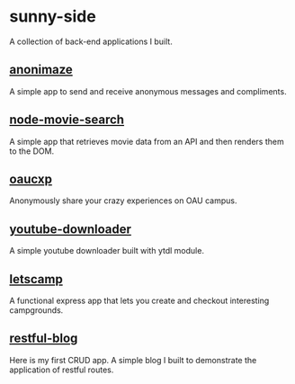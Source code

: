 # sunny-side
A collection of back-end applications I built.

## [anonimaze](https://github.com/fanifrancs/anonimaze)
A simple app to send and receive anonymous messages and compliments.

## [node-movie-search](https://github.com/fanifrancs/node-movie-search)
A simple app that retrieves movie data from an API and then renders them to the DOM.

## [oaucxp](https://github.com/fanifrancs/oaucxp)
Anonymously share your crazy experiences on OAU campus.

## [youtube-downloader](https://github.com/fanifrancs/youtube-downloader)
A simple youtube downloader built with ytdl module.

## [letscamp](https://github.com/fanifrancs/letscamp)
A functional express app that lets you create and checkout interesting campgrounds.

## [restful-blog](https://github.com/fanifrancs/restful-blog)
Here is my first CRUD app. A simple blog I built to demonstrate the application of restful routes.
